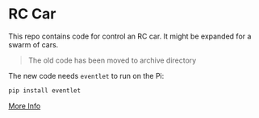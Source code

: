 # RC Car

This repo contains code for control an RC car. It might be expanded for a swarm of cars. 
> The old code has been moved to archive directory

The new code needs `eventlet` to run on the Pi:
```bash
pip install eventlet
```

[More Info](https://docs.google.com/presentation/d/17OsnjmWrwNlmxqkcpZh-2lD4FP3Nz7e-pSgjWwaGIpg)
